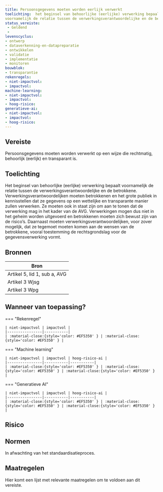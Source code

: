```yaml
---
title: Persoonsgegevens moeten worden eerlijk verwerkt
toelichting:  het beginsel van behoorlijke (eerlijke) verwerking bepaalt
voornamelijk de relatie tussen de verwerkingsverantwoordelijke en de betrokkene verwerkingsverantwoordelijken moeten  betrokkenen en het grote publiek in kennisstellen dat ze gegevens op een wettelijke en transparante manier zullen verwerken ze moeten ook in staat zijn om aan te tonen dat de verwerking mag in het kader van de avg verwerkingen mogen dus niet in het geheim worden uitgevoerd en betrokkenen moeten zich bewust zijn van de risico’s daarnaast moeten verwerkingsverantwoordelijken, voor zover mogelijk, dat ze tegemoet moeten komen aan de wensen van de betrokkene, vooral toestemming de rechtsgrondslag voor de gegevensverwerking vormt
status_vereiste: 
 - Geldend
 - 
levenscyclus: 
- ontwerp
- dataverkenning-en-datapreparatie
- ontwikkelen
- validatie
- implementatie
- monitoren
bouwblok: 
- transparantie
rekenregels: 
- niet-impactvol: 
- impactvol: 
machine-learning: 
- niet-impactvol: 
- impactvol: 
- hoog-risico: 
generatieve-ai: 
- niet-impactvol: 
- impactvol: 
- hoog-risico: 
---
```


<!-- tags -->
## Vereiste

Persoonsgegevens moeten worden verwerkt op een wijze die rechtmatig, behoorlijk (eerlijk) en transparant is.

## Toelichting 

 Het beginsel van behoorlijke (eerlijke) verwerking bepaalt
voornamelijk de relatie tussen de verwerkingsverantwoordelijke en de betrokkene.
Verwerkingsverantwoordelijken moeten  betrokkenen en het grote publiek in kennisstellen dat ze gegevens op een wettelijke en transparante manier zullen verwerken.
Ze moeten ook in staat zijn om aan te tonen dat de verwerking mag in het kader van de AVG.
Verwerkingen mogen dus niet in het geheim worden uitgevoerd en betrokkenen moeten zich bewust zijn van de risico’s.
Daarnaast moeten verwerkingsverantwoordelijken, voor zover mogelijk, dat ze tegemoet moeten komen aan de wensen van de betrokkene, vooral toestemming de rechtsgrondslag voor de gegevensverwerking vormt.

## Bronnen 

| Bron                        |
|-----------------------------|
|Artikel 5, lid 1, sub a, AVG|
|Artikel 3 Wjsg|
|Artikel 3 Wpg|

## Wanneer van toepassing? 

=== "Rekenregel"

	| niet-impactvol | impactvol | 
	|----------------|-----------| 
	| :material-close:{style='color: #EF5350' } | :material-close:{style='color: #EF5350' } |

=== "Machine learning"

	| niet-impactvol | impactvol | hoog-risico-ai | 
	|----------------|-----------|-----------| 
	| :material-close:{style='color: #EF5350' } | :material-close:{style='color: #EF5350' } | :material-close:{style='color: #EF5350' } |

=== "Generatieve AI"

	| niet-impactvol | impactvol | hoog-risico-ai | 
	|----------------|-----------|-----------| 
	| :material-close:{style='color: #EF5350' } | :material-close:{style='color: #EF5350' } | :material-close:{style='color: #EF5350' } |

## Risico 



## Normen 

In afwachting van het standaardisatieproces. 

## Maatregelen 

Hier komt een lijst met relevante maatregelen om te voldoen aan dit vereiste. 
